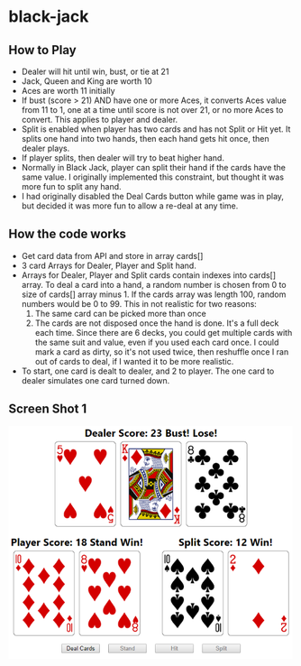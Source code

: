 # black-jack

## How to Play

- Dealer will hit until win, bust, or tie at 21
- Jack, Queen and King are worth 10
- Aces are worth 11 initially
- If bust (score > 21) AND have one or more Aces, it converts Aces value from 11 to 1, one at a time until score is not over 21, or no more Aces to convert. This applies to player and dealer.
- Split is enabled when player has two cards and has not Split or Hit yet. It splits one hand into two hands, then each hand gets hit once, then dealer plays.
- If player splits, then dealer will try to beat higher hand.
- Normally in Black Jack, player can split their hand if the cards have the same value. I originally implemented this constraint, but thought it was more fun to split any hand.
- I had originally disabled the Deal Cards button while game was in play, but decided it was more fun to allow a re-deal at any time.

## How the code works

- Get card data from API and store in array cards[]
- 3 card Arrays for Dealer, Player and Split hand.
- Arrays for Dealer, Player and Split cards contain indexes into cards[] array. To deal a card into a hand, a random number is chosen from 0 to size of cards[] array minus 1. If the cards array was length 100, random numbers would be 0 to 99.
  This in not realistic for two reasons:
  1. The same card can be picked more than once
  2. The cards are not disposed once the hand is done. It's a full deck each time.
  Since there are 6 decks, you could get multiple cards with the same suit and value, even if you used each card once. I could mark a card as dirty, so it's not used twice, then reshuffle once I ran out of cards to deal, if I wanted it to be more realistic.
- To start, one card is dealt to dealer, and 2 to player. The one card to dealer simulates one card turned down.

## Screen Shot 1

![Split and Dealer Busts](https://github.com/patcoston/black-jack/blob/master/public/bj1.png)

